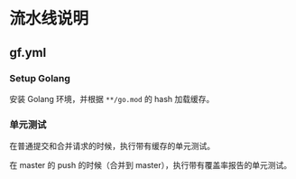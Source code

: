 # 流水线说明

## gf.yml

### Setup Golang

安装 Golang 环境，并根据 `**/go.mod` 的 hash 加载缓存。

### 单元测试

在普通提交和合并请求的时候，执行带有缓存的单元测试。

在 master 的 push 的时候（合并到 master），执行带有覆盖率报告的单元测试。
